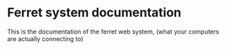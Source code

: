 # Ferret system documentation
This is the documentation of the ferret web system, (what your computers are actually connecting to)